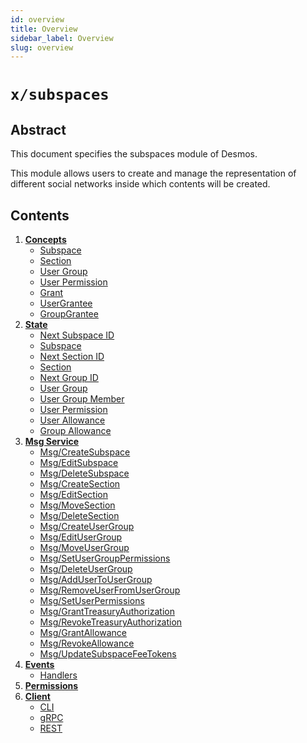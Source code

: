 ```yaml
---
id: overview
title: Overview
sidebar_label: Overview
slug: overview
---
```


# `x/subspaces`

## Abstract 
This document specifies the subspaces module of Desmos.  

This module allows users to create and manage the representation of different social networks inside which contents will be created.

## Contents
1. **[Concepts](02-concepts.md)**
    - [Subspace](02-concepts.md#subspace)
    - [Section](02-concepts.md#section)
    - [User Group](02-concepts.md#user-group)
    - [User Permission](02-concepts.md#user-permission)
    - [Grant](02-concepts.md#grant)
    - [UserGrantee](02-concepts.md#usergrantee)
    - [GroupGrantee](02-concepts.md#groupgrantee)
2. **[State](03-state.md)**
    - [Next Subspace ID](03-state.md#next-subspace-id)
    - [Subspace](03-state.md#subspace)
    - [Next Section ID](03-state.md#next-section-id)
    - [Section](03-state.md#section)
    - [Next Group ID](03-state.md#next-group-id)
    - [User Group](03-state.md#user-group)
    - [User Group Member](03-state.md#user-group-member)
    - [User Permission](03-state.md#user-permission)
    - [User Allowance](03-state.md#user-allowance)
    - [Group Allowance](03-state.md#group-allowance)
3. **[Msg Service](04-messages.md)**
    - [Msg/CreateSubspace](04-messages.md#msgcreatesubspace)
    - [Msg/EditSubspace](04-messages.md#msgeditsubspace)
    - [Msg/DeleteSubspace](04-messages.md#msgdeletesubspace)
    - [Msg/CreateSection](04-messages.md#msgcreatesection)
    - [Msg/EditSection](04-messages.md#msgeditsection)
    - [Msg/MoveSection](04-messages.md#msgmovesection)
    - [Msg/DeleteSection](04-messages.md#msgdeletesection)
    - [Msg/CreateUserGroup](04-messages.md#msgcreateusergroup)
    - [Msg/EditUserGroup](04-messages.md#msgeditusergroup)
    - [Msg/MoveUserGroup](04-messages.md#msgmoveusergroup)
    - [Msg/SetUserGroupPermissions](04-messages.md#msgsetusergrouppermissions)
    - [Msg/DeleteUserGroup](04-messages.md#msgdeleteusergroup)
    - [Msg/AddUserToUserGroup](04-messages.md#msgaddusertousergroup)
    - [Msg/RemoveUserFromUserGroup](04-messages.md#msgremoveuserfromusergroup)
    - [Msg/SetUserPermissions](04-messages.md#msgsetuserpermissions)
    - [Msg/GrantTreasuryAuthorization](04-messages.md#msggranttreasuryauthorization)
    - [Msg/RevokeTreasuryAuthorization](04-messages.md#msgrevoketreasuryauthorization)
    - [Msg/GrantAllowance](04-messages.md#msggrantallowance)
    - [Msg/RevokeAllowance](04-messages.md#msgrevokeallowance)
    - [Msg/UpdateSubspaceFeeTokens](04-messages.md#msgupdatesubspacefeetokens)
4. **[Events](05-events.md)**
    - [Handlers](05-events.md#handlers) 
5. **[Permissions](06-permissions.md)**
6. **[Client](07-client.md)**
    - [CLI](07-client.md#cli)
    - [gRPC](07-client.md#grpc)
    - [REST](07-client.md#rest)